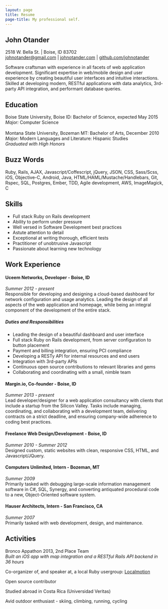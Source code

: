 ```yaml
---
layout: page
title: Resume
page-title: My professional self.
---
```


## John Otander
2518 W. Bella St. | Boise, ID 83702   
[johnotander@gmail.com](mailto:johnotander@gmail.com) | [johnotander.com](http://www.johnotander.com) | [github.com/johnotander](https://github.com/johnotander)

Software craftsman with experience in all facets of web application development. Significant expertise in web/mobile design and user experience by creating beautiful user interfaces and intuitive interactions. Skilled at developing modern, RESTful applications with data analytics, 3rd-party API integration, and performant database queries.

## Education
Boise State University, Boise ID: Bachelor of Science, expected May 2015   
_Major:_ Computer Science
<br>
<br>
Montana State University, Bozeman MT: Bachelor of Arts, December 2010   
_Major:_ Modern Languages and Literature: Hispanic Studies   
_Graduated with High Honors_

## Buzz Words

Ruby, Rails, AJAX, Javascript/Coffescript, jQuery, JSON, CSS, Sass/Scss, iOS, Objective-C, Android, Java, HTML/HAML/Mustache/Handlebars, Git, Rspec, SQL, Postgres, Ember, TDD, Agile development, AWS, ImageMagick, C

## Skills

  - Full stack Ruby on Rails development
  - Ability to perform under pressure
  - Well versed in Software Development best practices
  - Astute attention to detail
  - Exceptional at writing thorough, efficient tests
  - Practitioner of unobtrusive Javascript
  - Passionate about learning new technology

## Work Experience


#### Uceem Networks, Developer - Boise, ID   
_Summer 2012 - present_  
Responsible for developing and designing a cloud-based dashboard for network configuration and usage analytics. Leading the design of all aspects of the web application and homepage, while being an integral component of the development of the entire stack.

##### Duties and Responsibilities

  - Leading the design of a beautiful dashboard and user interface
  - Full stack Ruby on Rails development, from server configuration to button placement
  - Payment and billing integration, ensuring PCI compliance
  - Developing a RESTy API for internal resources and end users
  - Integration with 3rd-party APIs
  - Continuous open source contributions to relevant libraries and gems
  - Collaborating and coordinating with a small, nimble team

#### Margin.io, Co-founder - Boise, ID   
_Summer 2013 - present_   
Lead developer/designer for a web application consultancy with clients that include a startup from the Silicon Valley. Tasks include managing, coordinating, and collaborating with a development team, delivering contracts on a strict deadline, and ensuring company-wide adherence to coding best practices.

#### Freelance Web Design/Development - Boise, ID   
_Summer 2010 - Summer 2012_   
Designed custom, static websites with clean, responsive CSS, HTML, and Javascript/JQuery.

#### Computers Unlimited, Intern - Bozeman, MT   
_Summer 2009_   
Primarily tasked with debugging large-scale information management software in C#, SQL, Synergy, and converting antiquated procedural code to a new, Object-Oriented software system.

#### Hauser Architects, Intern - San Francisco, CA   
_Summer 2007_   
Primarily tasked with web development, design, and maintenance.

## Activities

Bronco Appathon 2013, 2nd Place Team  
_Built an iOS app with map integration and a RESTful Rails API backend in 36 hours_

Co-organizer of, and speaker at, a local Ruby usergroup: [Localmotion](http://localmotion.io) 

Open source contributor

Studied abroad in Costa Rica (Universidad Veritas)

Avid outdoor enthusiast - skiing, climbing, running, cycling
